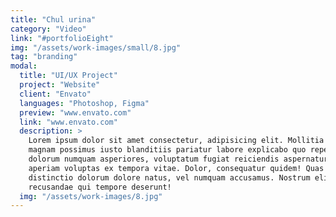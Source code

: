 ```yaml
---
title: "Chul urina"
category: "Video"
link: "#portfolioEight"
img: "/assets/work-images/small/8.jpg"
tag: "branding"
modal:
  title: "UI/UX Project"
  project: "Website"
  client: "Envato"
  languages: "Photoshop, Figma"
  preview: "www.envato.com"
  link: "www.envato.com"
  description: >
    Lorem ipsum dolor sit amet consectetur, adipisicing elit. Mollitia placeat
    magnam possimus iusto blanditiis pariatur labore explicabo quo repellat hic
    dolorum numquam asperiores, voluptatum fugiat reiciendis aspernatur, non, odio
    aperiam voluptas ex tempora vitae. Dolor, consequatur quidem! Quas magni
    distinctio dolorum dolore natus, vel numquam accusamus. Nostrum eligendi
    recusandae qui tempore deserunt!
  img: "/assets/work-images/8.jpg"
---
```

